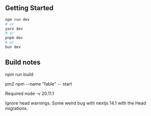 ## Getting Started

```bash
npm run dev
# or
yarn dev
# or
pnpm dev
# or
bun dev
```


## Build notes

npm run build

pm2 npm --name "fable" -- start

Required node -v 20.11.1

Ignore head warnings. Some weird bug with nextjs 14.1 with the Head migrations.